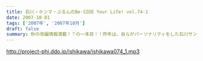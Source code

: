 ```yaml
---
title: 石川・ホンマ・ぶるんのBe-SIDE Your Life! vol.74-1
date: 2007-10-01
tags: ['2007年', '2007年10月']
draft: false
summary: 秋の改編情報満載！？の一本目！！昨年は、自らがパーソナリティをした石川サン！今年の状況はと言うといったいどうなっているのか？？首都圏でお聴きの方は、是非ともビーサイ作家がかかわる地上波番組も要チェックですぞ。NAMAE
---
```


http://project-phi.ddo.jp/ishikawa/ishikawa074_1.mp3
